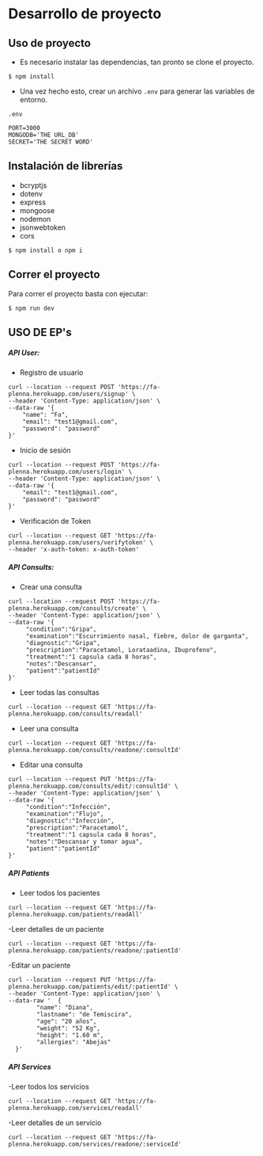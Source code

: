 # Desarrollo de proyecto

## Uso de proyecto

- Es necesario instalar las dependencias, tan pronto se clone el proyecto.

```shell
$ npm install
```

- Una vez hecho esto, crear un archivo `.env` para generar las variables de entorno.

`.env`

```
PORT=3000
MONGODB='THE URL_DB'
SECRET='THE SECRET WORD'
```

## Instalación de librerías

- bcryptjs
- dotenv
- express
- mongoose
- nodemon
- jsonwebtoken
- cors

```shell
$ npm install o npm i
```

## Correr el proyecto

Para correr el proyecto basta con ejecutar:

```shell
$ npm run dev
```

## USO DE EP's

##### API User:

- Registro de usuario

```shell
curl --location --request POST 'https://fa-plenna.herokuapp.com/users/signup' \
--header 'Content-Type: application/json' \
--data-raw '{
    "name": "Fa",
    "email": "test1@gmail.com",
    "password": "password"
}'
```

- Inicio de sesión

```shell
curl --location --request POST 'https://fa-plenna.herokuapp.com/users/login' \
--header 'Content-Type: application/json' \
--data-raw '{
    "email": "test1@gmail.com",
    "password": "password"
}'
```

- Verificación de Token

```shell
curl --location --request GET 'https://fa-plenna.herokuapp.com/users/verifytoken' \
--header 'x-auth-token: x-auth-token'

```

##### API Consults:

- Crear una consulta

```shell
curl --location --request POST 'https://fa-plenna.herokuapp.com/consults/create' \
--header 'Content-Type: application/json' \
--data-raw '{
     "condition":"Gripa",
     "examination":"Escurrimiento nasal, fiebre, dolor de garganta",
     "diagnostic":"Gripa",
     "prescription":"Paracetamol, Lorataadina, Ibuprofeno",
     "treatment":"1 capsula cada 8 horas",
     "notes":"Descansar",
     "patient":"patientId"
}'
```

- Leer todas las consultas

```shell
curl --location --request GET 'https://fa-plenna.herokuapp.com/consults/readall'
```

- Leer una consulta

```shell
curl --location --request GET 'https://fa-plenna.herokuapp.com/consults/readone/:consultId'
```

- Editar una consulta

```shell
curl --location --request PUT 'https://fa-plenna.herokuapp.com/consults/edit/:consultId' \
--header 'Content-Type: application/json' \
--data-raw '{
     "condition":"Infección",
     "examination":"Flujo",
     "diagnostic":"Infección",
     "prescription":"Paracetamol",
     "treatment":"1 capsula cada 8 horas",
     "notes":"Descansar y tomar agua",
     "patient":"patientId"
}'
```

##### API Patients

- Leer todos los pacientes

```shell
curl --location --request GET 'https://fa-plenna.herokuapp.com/patients/readAll'
```

-Leer detalles de un paciente

```shell
curl --location --request GET 'https://fa-plenna.herokuapp.com/patients/readone/:patientId'
```

-Editar un paciente

```shell
curl --location --request PUT 'https://fa-plenna.herokuapp.com/patients/edit/:patientId' \
--header 'Content-Type: application/json' \
--data-raw '  {
        "name": "Diana",
        "lastname": "de Temiscira",
        "age": "20 años",
        "weight": "52 Kg",
        "height": "1.60 m",
        "allergies": "Abejas"
  }'
```

##### API Services

-Leer todos los servicios

```shell
curl --location --request GET 'https://fa-plenna.herokuapp.com/services/readall'
```

-Leer detalles de un servicio

```shell
curl --location --request GET 'https://fa-plenna.herokuapp.com/services/readone/:serviceId'
```
